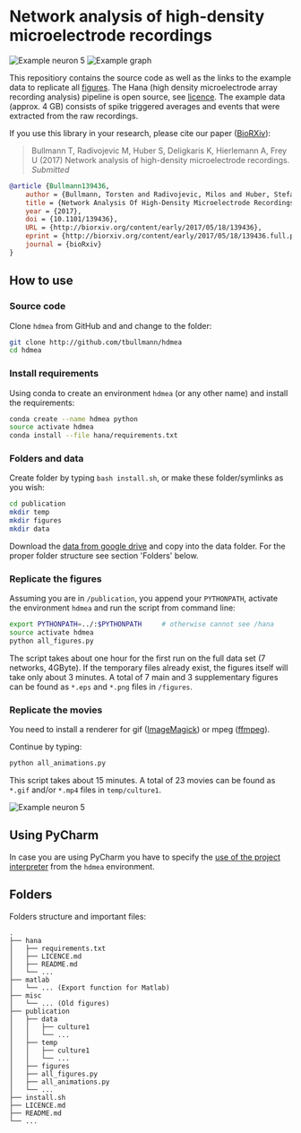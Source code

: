 # Network analysis of high-density microelectrode recordings

![Example neuron 5](neuron5.gif) ![Example graph](synaptic_delay_graph.png)

This repositiory contains the source code as well as the links to the example data to replicate all [figures](publication/README.md). 
The Hana (high density microelectrode array recording analysis) pipeline is open source, see [licence](LICENCE.md).
The example data (approx. 4 GB) consists of spike triggered averages and events that were extracted from the raw recordings.  

If you use this library in your research, please cite our paper ([BioRXiv](http://biorxiv.org/content/early/2017/05/18/139436)):

> Bullmann T, Radivojevic M, Huber S, Deligkaris K, Hierlemann A, Frey U (2017) Network analysis of high-density microelectrode recordings. _Submitted_

```bib
@article {Bullmann139436,
	author = {Bullmann, Torsten and Radivojevic, Milos and Huber, Stefan T. and Deligkaris, Kosmas and Hierlemann, Andreas and Frey, Urs},
	title = {Network Analysis Of High-Density Microelectrode Recordings},
	year = {2017},
	doi = {10.1101/139436},
	URL = {http://biorxiv.org/content/early/2017/05/18/139436},
	eprint = {http://biorxiv.org/content/early/2017/05/18/139436.full.pdf},
	journal = {bioRxiv}
}
```


## How to use

### Source code

Clone ```hdmea``` from GitHub and and change to the folder:

```bash
git clone http://github.com/tbullmann/hdmea
cd hdmea
```
### Install requirements

Using conda to create an environment ```hdmea``` (or any other name) and install the requirements:
```bash
conda create --name hdmea python
source activate hdmea 
conda install --file hana/requirements.txt
```

### Folders and data

Create folder by typing ```bash install.sh```, or make these folder/symlinks as you wish:
```bash
cd publication
mkdir temp 
mkdir figures
mkdir data
```
Download the [data from google drive](https://drive.google.com/open?id=0B-u65ZxPB5iQNFBoa192WmpIQW8) and copy into the data folder. For the proper folder structure see section 'Folders' below.

### Replicate the figures

Assuming you are in ```/publication```, you append your ```PYTHONPATH```, activate the environment ```hdmea``` and run the script from command line:
```bash
export PYTHONPATH=../:$PYTHONPATH     # otherwise cannot see /hana
source activate hdmea 
python all_figures.py 
```
The script takes about one hour for the first run on the full data set (7 networks, 4GByte). 
If the temporary files already exist, the figures itself will take only about 3 minutes.
A total of 7 main and 3 supplementary figures can be found as ```*.eps``` and ```*.png``` files in ```/figures```.

### Replicate the movies

You need to install a renderer for gif ([ImageMagick](https://www.imagemagick.org/script/download.php)) or mpeg ([ffmpeg](https://ffmpeg.org/download.html)). 

Continue by typing:
```bash
python all_animations.py
```
This script takes about 15 minutes. A total of 23 movies can be found as ```*.gif``` and/or ```*.mp4``` files in ```temp/culture1```.

![Example neuron 5](neuron5.gif)


## Using PyCharm

In case you are using PyCharm you have to specify the [use of the project interpreter](hdmea_env_in_pycharm.jpg) from the ```hdmea``` environment.

## Folders
Folders structure and important files:
```
.
├── hana
│   ├── requirements.txt
│   ├── LICENCE.md
│   ├── README.md
│   └── ...
├── matlab
│   └── ... (Export function for Matlab)
├── misc           
│   └── ... (Old figures)
├── publication
│   ├── data  
│   │   ├── culture1  
│   │   └── ...
│   ├── temp   
│   │   ├── culture1  
│   │   └── ...
│   ├── figures 
│   ├── all_figures.py
│   ├── all_animations.py
│   └── ...
├── install.sh
├── LICENCE.md
├── README.md
└── ...
```

